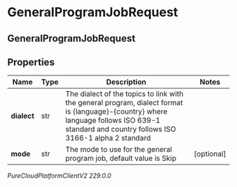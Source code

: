 # GeneralProgramJobRequest

## GeneralProgramJobRequest

## Properties

|Name | Type | Description | Notes|
|------------ | ------------- | ------------- | -------------|
| **dialect** | str | The dialect of the topics to link with the general program, dialect format is {language}-{country} where language follows ISO 639-1 standard and country follows ISO 3166-1 alpha 2 standard | |
| **mode** | str | The mode to use for the general program job, default value is Skip | [optional] |



_PureCloudPlatformClientV2 229.0.0_
